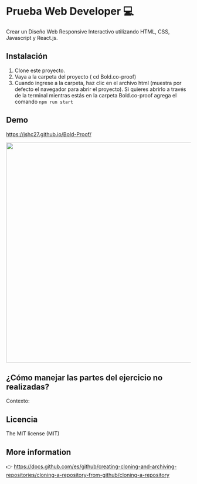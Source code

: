 # Prueba Web Developer  :computer:

Crear un Diseño Web Responsive Interactivo utilizando HTML, CSS, Javascript y React.js.  

## Instalación

1. Clone este proyecto.
2. Vaya a la carpeta del proyecto ( cd Bold.co-proof)
3. Cuando ingrese a la carpeta, haz clic en el archivo html (muestra por defecto el navegador para abrir el proyecto).
Si quieres abrirlo a través de la terminal mientras estás en la carpeta Bold.co-proof agrega el comando <code>npm run start</code>

## Demo 

https://jshc27.github.io/Bold-Proof/

<div>
  <img src="https://user-images.githubusercontent.com/56690309/126195275-64f13d8c-995c-4751-a9d4-5667774b2be1.png" width="600px">
</div>

## ¿Cómo manejar las partes del ejercicio no realizadas?

Contexto: 




## Licencia
The MIT license (MIT)

## More information
👉 https://docs.github.com/es/github/creating-cloning-and-archiving-repositories/cloning-a-repository-from-github/cloning-a-repository

